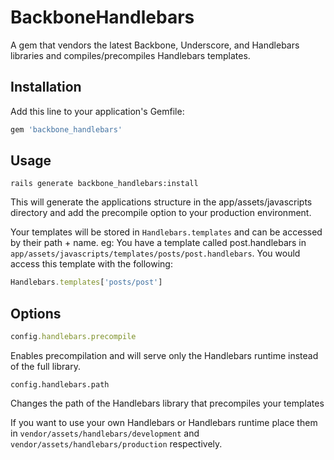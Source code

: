 # BackboneHandlebars

A gem that vendors the latest Backbone, Underscore, and Handlebars libraries and compiles/precompiles Handlebars templates.

## Installation

Add this line to your application's Gemfile:

```ruby
gem 'backbone_handlebars'
```

## Usage

    rails generate backbone_handlebars:install

This will generate the applications structure in the app/assets/javascripts directory and add the precompile option to your production environment.

Your templates will be stored in `Handlebars.templates` and can be accessed by their path + name. eg: You have a template called post.handlebars in `app/assets/javascripts/templates/posts/post.handlebars`. You would access this template with the following: 
```javascript
Handlebars.templates['posts/post']
```
## Options

```ruby
config.handlebars.precompile
```

Enables precompilation and will serve only the Handlebars runtime instead of the full library.

```
config.handlebars.path
```

Changes the path of the Handlebars library that precompiles your templates

If you want to use your own Handlebars or Handlebars runtime place them in `vendor/assets/handlebars/development` and `vendor/assets/handlebars/production` respectively.
